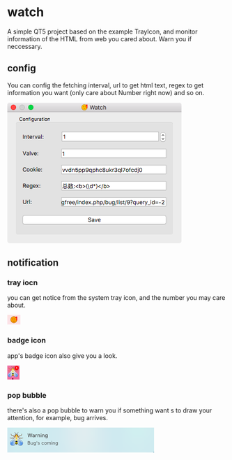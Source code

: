 # watch
A simple QT5 project based on the example TrayIcon, and monitor information of the HTML from web you cared about. Warn you if neccessary.

## config
You can config the fetching interval, url to get html text, regex to get information you want (only care about Number right now) and so on.

![image](https://github.com/JayveeDu/watch/blob/master/watch/snapshot/main.png)

## notification

### tray iocn

you can get notice from the system tray icon, and the number you may care about.

![image](https://github.com/JayveeDu/watch/blob/master/watch/snapshot/tray.png)


### badge icon

app's badge icon also give you a look.

![image](https://github.com/JayveeDu/watch/blob/master/watch/snapshot/badge.png)


### pop bubble

there's also a pop bubble to warn you if something want s to draw your attention, for example, bug arrives.

![image](https://github.com/JayveeDu/watch/blob/master/watch/snapshot/bug_coming.png)